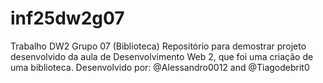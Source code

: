 # inf25dw2g07
Trabalho DW2 Grupo 07 (Biblioteca)
Repositório para demostrar projeto desenvolvido da aula de Desenvolvimento Web 2, que foi uma criação de uma biblioteca. 
Desenvolvido por: @Alessandro0012 and @Tiagodebrit0



